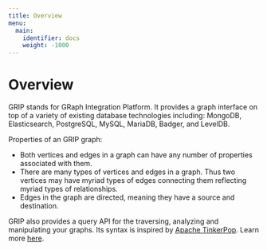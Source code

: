 ```yaml
---
title: Overview
menu:
  main:
    identifier: docs
    weight: -1000
---
```


# Overview

GRIP stands for GRaph Integration Platform. It provides a graph interface on top of a variety of existing database technologies including:
MongoDB, Elasticsearch, PostgreSQL, MySQL, MariaDB, Badger, and LevelDB.

Properties of an GRIP graph:

* Both vertices and edges in a graph can have any number of properties associated with them.
* There are many types of vertices and edges in a graph. Thus two vertices may have myriad types of edges
  connecting them reflecting myriad types of relationships.
* Edges in the graph are directed, meaning they have a source and destination.

GRIP also provides a query API for the traversing, analyzing and manipulating your graphs. Its syntax is inspired by
[Apache TinkerPop](http://tinkerpop.apache.org/). Learn more [here](/docs/queries/getting_started).
